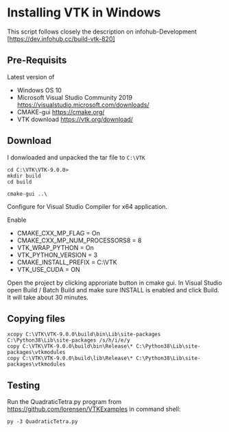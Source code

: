 # Installing VTK in Windows

This script follows closely the description on infohub-Development [https://dev.infohub.cc/build-vtk-820]

## Pre-Requisits
Latest version of
* Windows OS 10
* Microsoft Visual Studio Community 2019 https://visualstudio.microsoft.com/downloads/
* CMAKE-gui https://cmake.org/
* VTK download https://vtk.org/download/

## Download
I donwloaded and unpacked the tar file to ```C:\VTK```

```
cd C:\VTK\VTK-9.0.0>
mkdir build
cd build
```

```
cmake-gui ..\
```

Configure for Visual Studio Compiler for x64 application.

Enable
* CMAKE_CXX_MP_FLAG = On
* CMAKE_CXX_MP_NUM_PROCESSORS8 = 8
* VTK_WRAP_PYTHON = On
* VTK_PYTHON_VERSION = 3
* CMAKE_INSTALL_PREFIX = C:\VTK
* VTK_USE_CUDA = ON

Open the project by clicking approriate button in cmake gui.
In Visual Studio open Build / Batch Build and make sure INSTALL is enabled and click Build.
It will take about 30 minutes.

## Copying files
```
xcopy C:\VTK\VTK-9.0.0\build\bin\Lib\site-packages C:\Python38\Lib\site-packages /s/h/i/e/y
copy C:\VTK\VTK-9.0.0\build\bin\Release\* C:\Python38\Lib\site-packages\vtkmodules
copy C:\VTK\VTK-9.0.0\build\lib\Release\* C:\Python38\Lib\site-packages\vtkmodules
```

## Testing
Run the QuadraticTetra.py program from https://github.com/lorensen/VTKExamples in command shell:
```
py -3 QuadraticTetra.py
```
